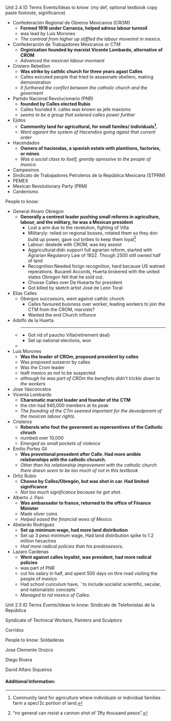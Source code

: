 Unit 2.4 ID Terms
Events/Ideas to know: (my def, optional textbook copy paste footnote, significance)
 - Confederación Regional de Obreros Mexicanos (CROM)
	 - **Formed 1918 under Carranza, helped adress labour turmoil**
	 - was lead by Luis Morones
	 - *The controal from higher up stiffled the labour movemnt in mexico.*
 - Confederación de Trabajadores Mexicanos or CTM
	 - **Orginization founded by marxist Vicente Lombardo, alternative of CROM**
	 - *Advanced the mexican labour movment*
 - Cristero Rebellion
	 - **Was strike by cathlic church for three years agast Calles**
	 - Calles exicuted people that tried to assasinate obellero, making demonstration
	 - *It furthered the conflict between the catholic church and the goverment*
 - Partido Nacional Revolucionario (PNR)
	 - **founded by Calles elected Rubio**
	 - Calles founded it. calles was known as jefe maxismo
	 - *seems to be a group that extened calles power further*
 - Ejidos 
	 - **Cummonity land for agricultural, for small familes/ individuals[^2].**
	 - *Went agaisnt the system of Hacendios going agaist that current order*
 - Hacendados
	 - **Owners of haciendas, a spanish estate with plantiions, factories, or mines**
	 - *Was a social class to itself, gneraly opressive to the people of mexico.*
 - Campesinos 
 - Sindicato de Trabajadores Petroleros de la República Mexicana (STPRM)
 - PEMEX 
 - Mexican Revolutionary Party (PRM)
 - Cardenismo

People to know:
 - General Alvaro Obregon
	 - **Generally a centrest leader pushing small reforms in agriculture, labour, and the military, he was a Mexican president**
		 - Lost a arm due to the revelution, fighting of Villa
		 - Militaryly: relied on regional bosses, rotated them so they don build up power, gave out bribes to keep them loyal[^1]
		 - Labour: dealede with CROM, was key assest
		 - Aggricultural:didn support full agrarian reform, started with Ägrarian Regularory Law of 1922. Though 2500 still owned half of land
		 - Recognition:Needed forign recognition, hard because US watned reperations. Bucareli Accords, Huerta brokered with the united states Obregon felt that he sold out.
		 - Choose Calles over De Huearta for president
		 - Got killed by sketch artist José de León Toral
 - Elias Calles
	 - Obergos succsesors, went against cathlic church
		 - Calles favoured buisness over worker, leading workers to join the CTM from the CROM, marxists?
		 - Wanted the end Church influnce
- Adolfo de la Huerta
	 - ****
		 - Got rid of paucho Villa(retirement deal)
		 - Set up national elections, won
	 - 
 - Luis Morones
	 - **Was the leader of CROm, proposed president by calles**
	 - Was proposed susseror by calles
	 - Was the Crom leader
	 - leaft mexico as not to be suspected
	 - *although he was part of CROm the benefiets didn't trickle down to the workers*
 - Jose Vasconcelos
 - Vicenta Lombardo
	 - **Charsmatic marxist leader and founder of the CTM**
	 - the ctm had 940,000 members at its peak
	 - *The founding of the CTm seemed important for the deveolpment of the mexican labour rights.*
- Cristeros
	- **Rebersls who fout the goverment as repersentives of the Catholic chruch**
	- numbed over 10,000
	- *Emerged as small pockets of violence*
- Emilio Portes Gil
	 - **Was provetional presedent after Calle. Had more amible relationships with the catholic chcurch.**
	 - *Other than his relationship improvement with the catholic church there doesn seem to be too much of not in this textbook*
- Ortiz Rubio
	- **Choose by Calles/Obregón, but was shot in car. Had limited significance**
	- *Not too much significance because he got shot.*
- Alberto J. Pani
	 - **Was ambassador to france, returned to the office of Finance Minister**
	 - Made silver coins
	 - *Helped eased the financial woes of Mexico.*
- Abelardo Rodriguez
	 - **Set up minimum wage, had more land distribution**
	 - Set up 3 peso minimum wage, Had land distribution spike to 1.2 million hecactres
	 - *Had more radical policies than his predessesors.*
- Lazaro Cardenas
	 - **Went against calles loyalist, was president, had more radical policies**
	 - was part of PNR
	 - cut his salary in half, and spent 500 days on thre road visiting the people of mexico
	 - Had school curiculum have, ¨to include socialist scientific, secular, and nationalistic concepts¨
	 - *Managed to rid mexico of Calles.*

Unit 2.5 ID Terms
Events/Ideas to know: 
Sindicato de Telefonistas de la República 

Syndicate of Technical Workers, Painters and Sculptors

Corridos


People to know:
Soldaderas

Jose Clemente Orozco

Diego Rivera

David Alfaro Siqueiros


#### Additional Information:
[^1]:“no general can resist a cannon shot of fty thousand pesos”.
[^2]:Community land for agriculture where individuals or individual families farm a specic portion of land.
<!--stackedit_data:
eyJoaXN0b3J5IjpbLTEwMTU0ODIzNjgsMTgzNjI0MzYzLC0yOD
IxOTczODMsMTA1NTMxNTQ0NywtMTA3MjUwMDc3LDE0MDcxOTg3
MjIsNTg5NTExMzI0XX0=
-->